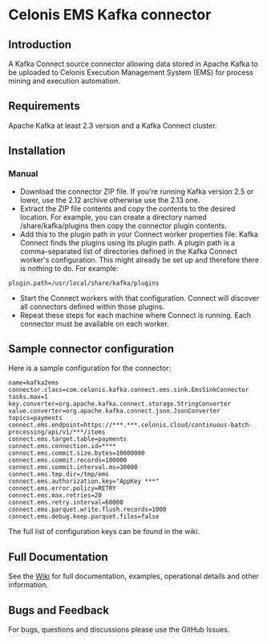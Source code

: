 # Celonis EMS Kafka connector

## Introduction
A Kafka Connect source connector allowing data stored in Apache Kafka to be uploaded to Celonis Execution Management System (EMS) for process mining and execution automation.


## Requirements 

Apache Kafka at least 2.3 version and a Kafka Connect cluster.


## Installation

### Manual

* Download the connector ZIP file. If you're running Kafka version 2.5 or lower, use the 2.12 archive otherwise use the 2.13 one.
* Extract the ZIP file contents and copy the contents to the desired location. For example, you can create a directory named <path-to-kafka-instalation>/share/kafka/plugins then copy the connector plugin contents.
* Add this to the plugin path in your Connect worker properties file. Kafka Connect finds the plugins using its plugin path. A plugin path is a comma-separated list of directories defined in the Kafka Connect worker's configuration. This might already be set up and therefore there is nothing to do.
For example:
```
plugin.path=/usr/local/share/kafka/plugins
``` 

* Start the Connect workers with that configuration. Connect will discover all connectors defined within those plugins.
* Repeat these steps for each machine where Connect is running. Each connector must be available on each worker.
  
 
## Sample connector configuration
  
Here is a sample configuration for the connector:
  
```
name=kafka2ems
connector.class=com.celonis.kafka.connect.ems.sink.EmsSinkConnector
tasks.max=1
key.converter=org.apache.kafka.connect.storage.StringConverter
value.converter=org.apache.kafka.connect.json.JsonConverter
topics=payments 
connect.ems.endpoint=https://***.***.celonis.cloud/continuous-batch-processing/api/v1/***/items
connect.ems.target.table=payments
connect.ems.connection.id=****
connect.ems.commit.size.bytes=10000000
connect.ems.commit.records=100000
connect.ems.commit.interval.ms=30000
connect.ems.tmp.dir=/tmp/ems
connect.ems.authorization.key="AppKey ***"
connect.ems.error.policy=RETRY
connect.ems.max.retries=20
connect.ems.retry.interval=60000
connect.ems.parquet.write.flush.records=1000
connect.ems.debug.keep.parquet.files=false
```
The full list of configuration keys can be found in the wiki. 
  
## Full Documentation
 
See the [Wiki](https://github.com/lensesio-dev/kafka-celonis-ems-connector/wiki) for full documentation, examples, operational details and other information.
  
## Bugs and Feedback
For bugs, questions and discussions please use the GitHub Issues.
